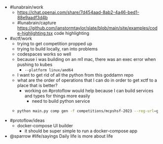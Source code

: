 - #lunabrain/work
	- https://chat.openai.com/share/7d454aad-8ab2-4a46-bed1-88e9aadf3d4b
	- #lunabrain/capture https://github.com/ianstormtaylor/slate/blob/main/site/examples/code-highlighting.tsx code highlighting
- #xctf/work
	- trying to get competition propped up
	- trying to build locally, ran into problems
	- codespaces works so well
	- because i was building on an m1 mac, there was an exec error when pushing to kubes
		- `--platform linux/amd64`
	- I want to get rid of all the python from this goddamn repo
	- what are the order of operations that I can do in order to get xctf to a place that is better?
		- working on #protoflow would help because I can build services and types for things more easily
			- need to build python service
	- ```bash
	  python main.py comp gen -f competitions/mcpshsf-2023 --reg-url=gcr.io/mcps-hsf-316519/ --base-url=mcpshsf.com
	  ```
- #protoflow/ideas
	- docker-compose UI builder
		- it should be super simple to run a docker-compose app
- @sparrow #life/sayings Daily life is more about life